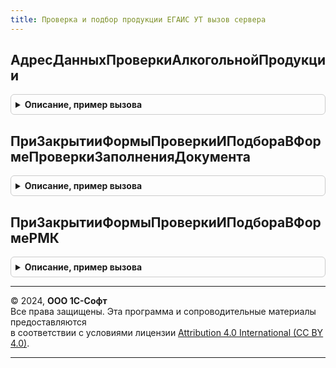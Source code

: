 ```yaml
---
title: Проверка и подбор продукции ЕГАИС УТ вызов сервера
---
```



## АдресДанныхПроверкиАлкогольнойПродукции
<details style="margin: 1em 0; padding: 0.5em; border: 1px solid #ccc; border-radius: 6px;">

<summary style="font-weight: bold; cursor: pointer;">Описание, пример вызова</summary>

```bsl

Функция АдресДанныхПроверкиАлкогольнойПродукции(ПараметрыСканирования, Знач Объект, УникальныйИдентификатор) Экспорт
```

Пример вызова
```bsl
Результат = ПроверкаИПодборПродукцииЕГАИСУТВызовСервера.АдресДанныхПроверкиАлкогольнойПродукции(ПараметрыСканирования, Объект, УникальныйИдентификатор) 
```
</details>

## ПриЗакрытииФормыПроверкиИПодбораВФормеПроверкиЗаполненияДокумента
<details style="margin: 1em 0; padding: 0.5em; border: 1px solid #ccc; border-radius: 6px;">

<summary style="font-weight: bold; cursor: pointer;">Описание, пример вызова</summary>

```bsl

Процедура ПриЗакрытииФормыПроверкиИПодбораВФормеПроверкиЗаполненияДокумента(Форма, Результат) Экспорт
```

Пример вызова
```bsl
ПроверкаИПодборПродукцииЕГАИСУТВызовСервера.ПриЗакрытииФормыПроверкиИПодбораВФормеПроверкиЗаполненияДокумента(Форма, Результат) 
```
</details>

## ПриЗакрытииФормыПроверкиИПодбораВФормеРМК
<details style="margin: 1em 0; padding: 0.5em; border: 1px solid #ccc; border-radius: 6px;">

<summary style="font-weight: bold; cursor: pointer;">Описание, пример вызова</summary>

```bsl

Процедура ПриЗакрытииФормыПроверкиИПодбораВФормеРМК(Форма, Результат) Экспорт
```

Пример вызова
```bsl
ПроверкаИПодборПродукцииЕГАИСУТВызовСервера.ПриЗакрытииФормыПроверкиИПодбораВФормеРМК(Форма, Результат) 
```
</details>

---

© 2024, **ООО 1С-Софт**  
Все права защищены. Эта программа и сопроводительные материалы предоставляются  
в соответствии с условиями лицензии [Attribution 4.0 International (CC BY 4.0)](https://creativecommons.org/licenses/by/4.0/legalcode).

---
